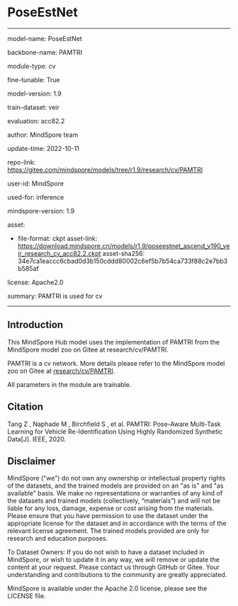 # PoseEstNet

---

model-name: PoseEstNet

backbone-name: PAMTRI

module-type: cv

fine-tunable: True

model-version: 1.9

train-dataset: veir

evaluation: acc82.2

author: MindSpore team

update-time: 2022-10-11

repo-link: <https://gitee.com/mindspore/models/tree/r1.9/research/cv/PAMTRI>

user-id: MindSpore

used-for: inference

mindspore-version: 1.9

asset:

-
    file-format: ckpt
    asset-link: <https://download.mindspore.cn/models/r1.9/poseestnet_ascend_v190_veir_research_cv_acc82.2.ckpt>
    asset-sha256: 34e7ca1eaccc6cbad0d3b150cddd80002c6ef5b7b54ca733f88c2e7bb3b585af

license: Apache2.0

summary: PAMTRI is used for cv

---

## Introduction

This MindSpore Hub model uses the implementation of PAMTRI from the MindSpore model zoo on Gitee at research/cv/PAMTRI.

PAMTRI is a cv network. More details please refer to the MindSpore model zoo on Gitee at [research/cv/PAMTRI](https://gitee.com/mindspore/models/blob/r1.9/research/cv/PAMTRI/README.md).

All parameters in the module are trainable.

## Citation

Tang Z ,  Naphade M ,  Birchfield S , et al. PAMTRI: Pose-Aware Multi-Task Learning for Vehicle Re-Identification Using Highly Randomized Synthetic Data[J]. IEEE, 2020.

## Disclaimer

MindSpore ("we") do not own any ownership or intellectual property rights of the datasets, and the trained models are provided on an "as is" and "as available" basis. We make no representations or warranties of any kind of the datasets and trained models (collectively, “materials”) and will not be liable for any loss, damage, expense or cost arising from the materials. Please ensure that you have permission to use the dataset under the appropriate license for the dataset and in accordance with the terms of the relevant license agreement. The trained models provided are only for research and education purposes.

To Dataset Owners: If you do not wish to have a dataset included in MindSpore, or wish to update it in any way, we will remove or update the content at your request. Please contact us through GitHub or Gitee. Your understanding and contributions to the community are greatly appreciated.

MindSpore is available under the Apache 2.0 license, please see the LICENSE file.
